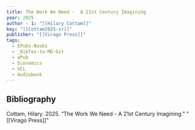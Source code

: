 ```yaml
---
title: The Work We Need -  A 21st Century Imagining
year: 2025
author - 1: "[[Hilary Cottam]]"
key: "[[Cottam2025-sr]]"
publisher: "[[Virago Press]]"
tags:
  - EPubs-Books
  - _BibTex-to-MD-Git
  - ePub
  - Economics
  - UCL
  - Audiobook
---
```


## Bibliography
Cottam, Hilary. 2025. “The Work We Need -  A 21st Century Imagining.” "[[Virago Press]]"